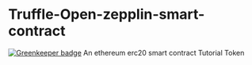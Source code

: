 # Truffle-Open-zepplin-smart-contract

[![Greenkeeper badge](https://badges.greenkeeper.io/LiamDotPro/Truffle-Open-zepplin-smart-contract.svg)](https://greenkeeper.io/)
An ethereum erc20 smart contract Tutorial Token
